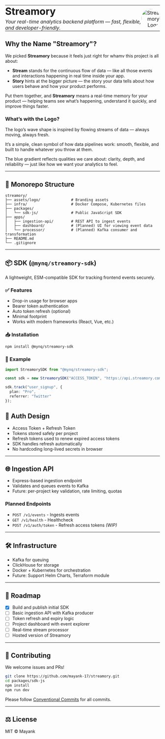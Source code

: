 <table style="border: none; width: 100%; border-collapse: collapse;">
  <tr>
    <td style="vertical-align: top; padding: 0;">
      <h1 style="margin: 0;">Streamory</h1>
      <p style="margin: 4px 0 0 0;"><i>Your real-time analytics backend platform — fast, flexible, and developer-friendly.</i></p>
    </td>
    <td style="text-align: right; padding: 0;">
      <img
        src="./assets/logo/streamory-logo-circular.png"
        width="60"
        height="60"
        alt="Streamory Logo"
        style="border-radius: 50%;"
      />
    </td>
  </tr>
</table>

## Why the Name "Streamory"?

We picked **Streamory** because it feels just right for whamv this project is all about:

- **Stream** stands for the continuous flow of data — like all those events and interactions happening in real time inside your app.
- **Story** hints at the bigger picture — the story your data tells about how users behave and how your product performs.

Put them together, and **Streamory** means a real-time memory for your product — helping teams see what’s happening, understand it quickly, and improve things faster.

### What’s with the Logo?

The logo’s wave shape is inspired by flowing streams of data — always moving, always fresh.

It’s a simple, clean symbol of how data pipelines work: smooth, flexible, and built to handle whatever you throw at them.

The blue gradient reflects qualities we care about: clarity, depth, and reliability — just like how we want your analytics to feel.

---

## 🧱 Monorepo Structure

```
streamory/
├── assets/logo/              # Branding assets
├── infra/                    # Docker Compose, Kubernetes files
├── packages/
│   └── sdk-js/               # Public JavaScript SDK
├── apps/
│   ├── ingestion-api/        # REST API to ingest events
│   ├── dashboard/            # (Planned) UI for viewing event data
│   └── processor/            # (Planned) Kafka consumer and transformation
├── README.md
└── .gitignore
```

---

## 📦 SDK (`@mynq/streamory-sdk`)

A lightweight, ESM-compatible SDK for tracking frontend events securely.

### ✅ Features

- Drop-in usage for browser apps
- Bearer token authentication
- Auto token refresh (optional)
- Minimal footprint
- Works with modern frameworks (React, Vue, etc.)

### 📥 Installation

```bash
npm install @mynq/streamory-sdk
```

### 🧪 Example

```ts
import StreamorySDK from "@mynq/streamory-sdk";

const sdk = new StreamorySDK("ACCESS_TOKEN", "https://api.streamory.com/v1/events");

sdk.track("user_signup", {
  plan: "Pro",
  referrer: "Twitter"
});
```

## 🔐 Auth Design

- Access Token + Refresh Token
- Tokens stored safely per project
- Refresh tokens used to renew expired access tokens
- SDK handles refresh automatically
- No hardcoding long-lived secrets in browser

---

## 🌐 Ingestion API

- Express-based ingestion endpoint
- Validates and queues events to Kafka
- Future: per-project key validation, rate limiting, quotas

### Planned Endpoints

- `POST /v1/events` - Ingests events
- `GET /v1/health` - Healthcheck
- `POST /v1/auth/token` - Refresh access tokens *(WIP)*

---

## 🛠️ Infrastructure

- Kafka for queuing
- ClickHouse for storage
- Docker + Kubernetes for orchestration
- Future: Support Helm Charts, Terraform module

---

## 🧭 Roadmap

- [x] Build and publish initial SDK
- [ ] Basic ingestion API with Kafka producer
- [ ] Token refresh and expiry logic
- [ ] Project dashboard with event explorer
- [ ] Real-time stream processor
- [ ] Hosted version of Streamory

---

## 🤝 Contributing

We welcome issues and PRs!

```bash
git clone https://github.com/mayank-17/streamory.git
cd packages/sdk-js
npm install
npm run dev
```

Please follow [Conventional Commits](https://www.conventionalcommits.org/) for all commits.

---

## ⚖️ License

MIT © Mayank
